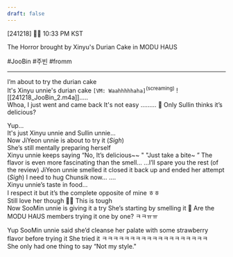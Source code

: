 ```yaml
---
draft: false
---
```

[241218] 🐣💭 10:33 PM KST

The Horror brought by Xinyu's Durian Cake in MODU HAUS

#JooBin #주빈 #fromm
___
I’m about to try the durian cake  
It's Xinyu unnie's durian cake
`[VM: Waahhhhhaha]`<sup>(screaming)</sup>
![[241218_JooBin_2.m4a]]…..  
Whoa, I just went and came back
It's not easy
………
🫧 Only Sullin thinks it’s delicious?

Yup…  
It's just Xinyu unnie and Sullin unnie…  
Now JiYeon unnie is about to try it
(*Sigh*)  
She’s still mentally preparing herself  
Xinyu unnie keeps saying
“No, It’s delicious~~ " 
"Just take a bite~ ”
The flavor is even more fascinating than the smell...
...I’ll spare you the rest (of the review)
JiYeon unnie smelled it 
closed it back up
and ended her attempt
(*Sigh*) 
I need to hug Chunsik now…
….  
Xinyu unnie’s taste in food…  
I respect it but it’s the complete opposite of mine
ㅎㅎ  
Still love her though
🫶🏻
This is tough  
Now SooMin unnie is giving it a try
She’s starting by smelling it
🫧 Are the MODU HAUS members trying it one by one? ㅋㅋㅠㅠ

Yup
SooMin unnie said she’d cleanse her palate with some strawberry flavor before trying it
She tried it
ㅋㅋㅋㅋㅋㅋㅋㅋㅋㅋㅋㅋㅋㅋㅋㅋㅋㅋㅋ  
She only had one thing to say
“Not my style."
